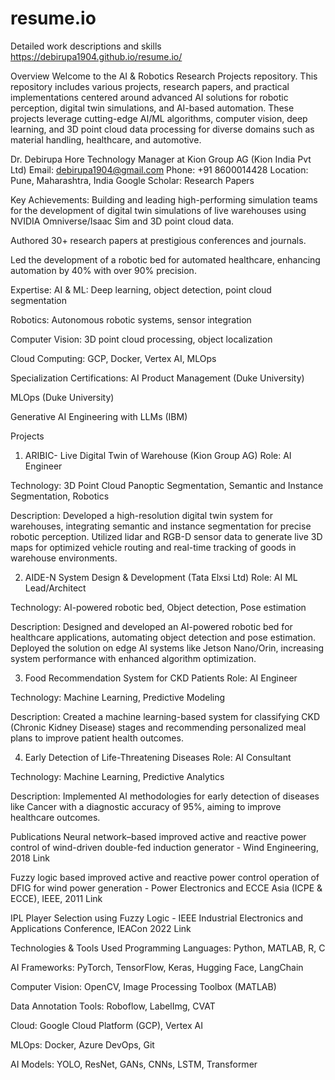 # resume.io
Detailed work descriptions and skills
https://debirupa1904.github.io/resume.io/

Overview
Welcome to the AI & Robotics Research Projects repository. This repository includes various projects, research papers, and practical implementations centered around advanced AI solutions for robotic perception, digital twin simulations, and AI-based automation. These projects leverage cutting-edge AI/ML algorithms, computer vision, deep learning, and 3D point cloud data processing for diverse domains such as material handling, healthcare, and automotive.

Dr. Debirupa Hore
Technology Manager at Kion Group AG (Kion India Pvt Ltd)
Email: debirupa1904@gmail.com
Phone: +91 8600014428
Location: Pune, Maharashtra, India
Google Scholar: Research Papers

Key Achievements:
Building and leading high-performing simulation teams for the development of digital twin simulations of live warehouses using NVIDIA Omniverse/Isaac Sim and 3D point cloud data.

Authored 30+ research papers at prestigious conferences and journals.

Led the development of a robotic bed for automated healthcare, enhancing automation by 40% with over 90% precision.

Expertise:
AI & ML: Deep learning, object detection, point cloud segmentation

Robotics: Autonomous robotic systems, sensor integration

Computer Vision: 3D point cloud processing, object localization

Cloud Computing: GCP, Docker, Vertex AI, MLOps

Specialization Certifications:
AI Product Management (Duke University)

MLOps (Duke University)

Generative AI Engineering with LLMs (IBM)

Projects
1. ARIBIC- Live Digital Twin of Warehouse (Kion Group AG)
Role: AI Engineer

Technology: 3D Point Cloud Panoptic Segmentation, Semantic and Instance Segmentation, Robotics

Description: Developed a high-resolution digital twin system for warehouses, integrating semantic and instance segmentation for precise robotic perception. Utilized lidar and RGB-D sensor data to generate live 3D maps for optimized vehicle routing and real-time tracking of goods in warehouse environments.

2. AIDE-N System Design & Development (Tata Elxsi Ltd)
Role: AI ML Lead/Architect

Technology: AI-powered robotic bed, Object detection, Pose estimation

Description: Designed and developed an AI-powered robotic bed for healthcare applications, automating object detection and pose estimation. Deployed the solution on edge AI systems like Jetson Nano/Orin, increasing system performance with enhanced algorithm optimization.

3. Food Recommendation System for CKD Patients
Role: AI Engineer

Technology: Machine Learning, Predictive Modeling

Description: Created a machine learning-based system for classifying CKD (Chronic Kidney Disease) stages and recommending personalized meal plans to improve patient health outcomes.

4. Early Detection of Life-Threatening Diseases
Role: AI Consultant

Technology: Machine Learning, Predictive Analytics

Description: Implemented AI methodologies for early detection of diseases like Cancer with a diagnostic accuracy of 95%, aiming to improve healthcare outcomes.

Publications
Neural network–based improved active and reactive power control of wind-driven double-fed induction generator - Wind Engineering, 2018
Link

Fuzzy logic based improved active and reactive power control operation of DFIG for wind power generation - Power Electronics and ECCE Asia (ICPE & ECCE), IEEE, 2011
Link

IPL Player Selection using Fuzzy Logic - IEEE Industrial Electronics and Applications Conference, IEACon 2022
Link

Technologies & Tools Used
Programming Languages: Python, MATLAB, R, C

AI Frameworks: PyTorch, TensorFlow, Keras, Hugging Face, LangChain

Computer Vision: OpenCV, Image Processing Toolbox (MATLAB)

Data Annotation Tools: Roboflow, LabelImg, CVAT

Cloud: Google Cloud Platform (GCP), Vertex AI

MLOps: Docker, Azure DevOps, Git

AI Models: YOLO, ResNet, GANs, CNNs, LSTM, Transformer